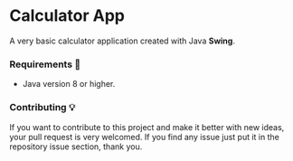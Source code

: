 # Calculator App
A very basic calculator application created with Java **Swing**. 


### Requirements 🔧
* Java version 8 or higher.

### Contributing 💡
If you want to contribute to this project and make it better with new ideas, your pull request is very welcomed.
If you find any issue just put it in the repository issue section, thank you.
